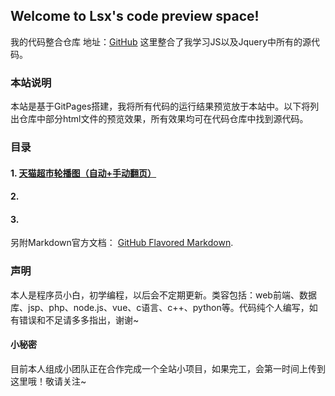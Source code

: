 ## Welcome to Lsx's code preview space!

我的代码整合仓库 地址：[GitHub](https://github.com/shininghack/web170218/edit/gh-pages/index.md) 这里整合了我学习JS以及Jquery中所有的源代码。


### 本站说明

本站是基于GitPages搭建，我将所有代码的运行结果预览放于本站中。以下将列出仓库中部分html文件的预览效果，所有效果均可在代码仓库中找到源代码。

### 目录



#### 1. [天猫超市轮播图（自动+手动翻页）](https://shininghack.github.io/web170218/%E5%9B%BE%E7%89%87%E5%B9%BB%E7%81%AF%E7%B4%A0%E6%9D%90/ex.html)
####  2. []()
####  3.



另附Markdown官方文档： [GitHub Flavored Markdown](https://guides.github.com/features/mastering-markdown/).

### 声明

本人是程序员小白，初学编程，以后会不定期更新。类容包括：web前端、数据库、jsp、php、node.js、vue、c语言、c++、python等。代码纯个人编写，如有错误和不足请多多指出，谢谢~

#### 小秘密

目前本人组成小团队正在合作完成一个全站小项目，如果完工，会第一时间上传到这里哦！敬请关注~
